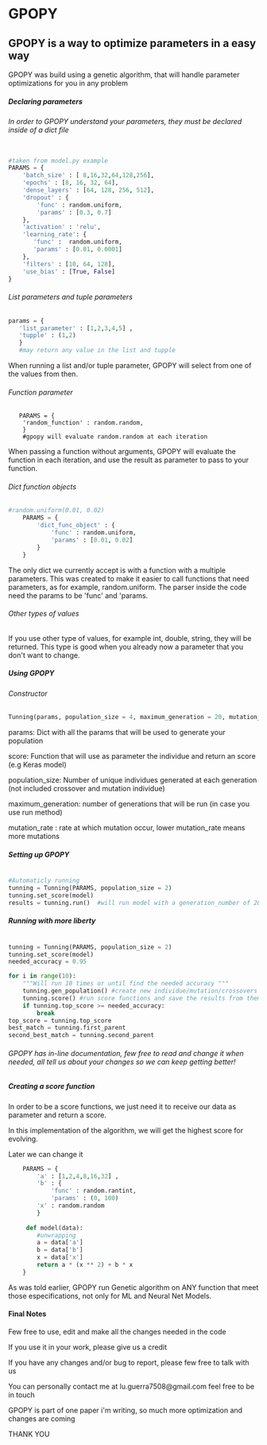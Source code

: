 <h1> GPOPY </h1>
<h2> GPOPY is a way to optimize parameters in a easy way </h2> 

<p> GPOPY was build using a genetic algorithm, that will handle parameter optimizations for you in any problem </p> 

<h5> Declaring parameters </h5>
<h6> In order to GPOPY understand your parameters, they must be declared inside of a dict file </h6>


```python 

#taken from model.py example
PARAMS = {                                                                                                                                                                             
    'batch_size' : [ 8,16,32,64,128,256],                                                                                                                                           
    'epochs' : [8, 16, 32, 64],                                                                                                                                                        
    'dense_layers' : [64, 128, 256, 512],                                                                                                                                              
    'dropout' : {                                                                                                                                                                      
        'func' : random.uniform,                                                                                                                                                       
        'params' : [0.3, 0.7]                                                                                                                                                          
    },                                                                                                                                                                                 
    'activation' : 'relu',                                                                                                                                                             
    'learning_rate': {                                                                                                                                                                 
       'func' :  random.uniform,                                                                                                                                                       
       'params' : [0.01, 0.0001]                                                                                                                                                       
    },                                                                                                                                                                                 
    'filters' : [10, 64, 128],                                                                                                                                                         
    'use_bias' : [True, False]                                                                                                                                                         
}     

```
<h6> List parameters and tuple parameters </h6>

```python 
params = {
   'list_parameter' : [1,2,3,4,5] ,
   'tupple' : (1,2) 
   } 
   #may return any value in the list and tupple
```

When running a list and/or tuple parameter, GPOPY will select from one of the values from then.

<h6> Function parameter </h6>

``` 
   PARAMS = {
    'random_function' : random.random,     
    }
    #gpopy will evaluate random.random at each iteration
```

When passing a function without arguments, GPOPY will evaluate the function in each iteration, and use the result as parameter to pass to your function.

<h6> Dict function objects </h6>

```python
#random.uniform(0.01, 0.02)
    PARAMS = {
        'dict_func_object' : {
            'func' : random.uniform, 
            'params' : [0.01, 0.02] 
        } 
    }
```

The only dict we currently accept is with a function with a multiple parameters.
This was created to make it easier to call functions that need parameters, as for example, random.uniform.
The parser inside the code need the params to be 'func' and 'params.

<h6> Other types of values </h6>
If you use other type of values, for example int, double, string, they will be returned.
This type is good when you already now a parameter that you don't want to change.

<h5> Using GPOPY </h5>

<h6> Constructor </h6>

```python
Tunning(params, population_size = 4, maximum_generation = 20, mutation_rate = 0.25)

```
<p> params: </h5>  Dict with all the params that will be used to generate your population
<p> score: Function that will use as parameter the individue and return an score (e.g Keras model)
<p> population_size: Number of unique individues generated at each generation (not included crossover and mutation individue)
<p> maximum_generation: number of generations that will be run (in case you use run method)
<p> mutation_rate : rate at which mutation occur, lower mutation_rate means more mutations 

<h5> Setting up GPOPY </h5>

```python

#Automaticly running 
tunning = Tunning(PARAMS, population_size = 2) 
tunning.set_score(model) 
results = tunning.run()  #will run model with a generation_number of 20

```

<h5> Running with more liberty </h5> 

```python

tunning = Tunning(PARAMS, population_size = 2)
tunning.set_score(model)
needed_accuracy = 0.95

for i in range(10): 
    """Will run 10 times or until find the needed accuracy """
    tunning.gen_population() #create new individue/mutation/crossovers
    tunning.score() #run score functions and save the results from them
    if tunning.top_score >= needed_accuracy: 
        break 
top_score = tunning.top_score
best_match = tunning.first_parent 
second_best_match = tunning.second_parent
```

<h6> GPOPY has in-line documentation, few free to read and change it when needed, all tell us about your changes so we can keep getting better!</h6>

<h5>Creating a score function </h5>
<p> In order to be a score functions, we just need it to receive our data as parameter and return a score.
<p> In this implementation of the algorithm, we will get the highest score for evolving.
<p> Later we can change it

```python
    PARAMS = {
        'a' : [1,2,4,8,16,32] ,
        'b' : {
            'func' : random.rantint,
            'params' : (0, 100)
        'x' : random.random
        }
        
     def model(data): 
        #unwrapping 
        a = data['a']
        b = data['b']
        x = data['x']
        return a * (x ** 2) + b * x
    }
```
As was told earlier, GPOPY run Genetic algorithm on ANY function that meet those especifications, not only for ML and Neural Net Models.


<h4> Final Notes </h4>
<p> Few free to use, edit and make all the changes needed in the code </p>
<p> If you use it in your work, please give us a credit </p>
<p> If you have any changes and/or bug to report, please few free to talk with us </p>
<p> You can personally contact me at lu.guerra7508@gmail.com feel free to be in touch </p>
<p> GPOPY is part of one paper i'm writing, so much more optimization and changes are coming </p>
<p> THANK YOU </p>


